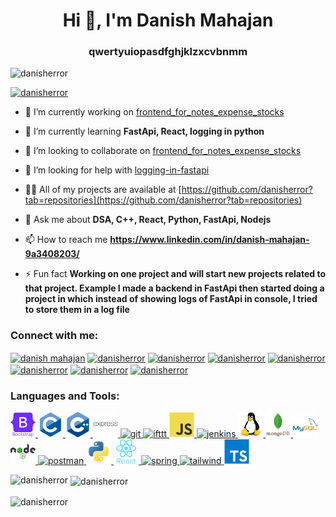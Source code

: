 <h1 align="center">Hi 👋, I'm Danish Mahajan</h1>
<h3 align="center">qwertyuiopasdfghjklzxcvbnmm</h3>

<p align="left"> <img src="https://komarev.com/ghpvc/?username=danisherror&label=Profile%20views&color=0e75b6&style=flat" alt="danisherror" /> </p>

<p align="left"> <a href="https://github.com/ryo-ma/github-profile-trophy"><img src="https://github-profile-trophy.vercel.app/?username=danisherror" alt="danisherror" /></a> </p>

- 🔭 I’m currently working on [frontend_for_notes_expense_stocks](https://github.com/danisherror/frontend_for_notes_expense_stocks)

- 🌱 I’m currently learning **FastApi, React, logging in python**

- 👯 I’m looking to collaborate on [frontend_for_notes_expense_stocks](https://github.com/danisherror/frontend_for_notes_expense_stocks)

- 🤝 I’m looking for help with [logging-in-fastapi](https://github.com/danisherror/logging-in-fastapi)

- 👨‍💻 All of my projects are available at [https://github.com/danisherror?tab=repositories](https://github.com/danisherror?tab=repositories)

- 💬 Ask me about **DSA, C++, React, Python, FastApi, Nodejs**

- 📫 How to reach me **https://www.linkedin.com/in/danish-mahajan-9a3408203/**

- ⚡ Fun fact **Working on one project and will start new projects related to that project. Example I made a backend in FastApi then started doing a project in which instead of showing logs of FastApi in console, I tried to store them in a log file**

<h3 align="left">Connect with me:</h3>
<p align="left">
<a href="https://linkedin.com/in/danish mahajan" target="blank"><img align="center" src="https://raw.githubusercontent.com/rahuldkjain/github-profile-readme-generator/master/src/images/icons/Social/linked-in-alt.svg" alt="danish mahajan" height="30" width="40" /></a>
<a href="https://www.codechef.com/users/danisherror" target="blank"><img align="center" src="https://cdn.jsdelivr.net/npm/simple-icons@3.1.0/icons/codechef.svg" alt="danisherror" height="30" width="40" /></a>
<a href="https://www.hackerrank.com/danisherror" target="blank"><img align="center" src="https://raw.githubusercontent.com/rahuldkjain/github-profile-readme-generator/master/src/images/icons/Social/hackerrank.svg" alt="danisherror" height="30" width="40" /></a>
<a href="https://codeforces.com/profile/danisherror" target="blank"><img align="center" src="https://raw.githubusercontent.com/rahuldkjain/github-profile-readme-generator/master/src/images/icons/Social/codeforces.svg" alt="danisherror" height="30" width="40" /></a>
<a href="https://www.leetcode.com/danisherror" target="blank"><img align="center" src="https://raw.githubusercontent.com/rahuldkjain/github-profile-readme-generator/master/src/images/icons/Social/leet-code.svg" alt="danisherror" height="30" width="40" /></a>
<a href="https://www.hackerearth.com/danisherror" target="blank"><img align="center" src="https://raw.githubusercontent.com/rahuldkjain/github-profile-readme-generator/master/src/images/icons/Social/hackerearth.svg" alt="danisherror" height="30" width="40" /></a>
<a href="https://auth.geeksforgeeks.org/user/danisherror" target="blank"><img align="center" src="https://raw.githubusercontent.com/rahuldkjain/github-profile-readme-generator/master/src/images/icons/Social/geeks-for-geeks.svg" alt="danisherror" height="30" width="40" /></a>
<a href="https://www.topcoder.com/members/danisherror" target="blank"><img align="center" src="https://raw.githubusercontent.com/rahuldkjain/github-profile-readme-generator/master/src/images/icons/Social/topcoder.svg" alt="danisherror" height="30" width="40" /></a>
</p>

<h3 align="left">Languages and Tools:</h3>
<p align="left"> <a href="https://getbootstrap.com" target="_blank" rel="noreferrer"> <img src="https://raw.githubusercontent.com/devicons/devicon/master/icons/bootstrap/bootstrap-plain-wordmark.svg" alt="bootstrap" width="40" height="40"/> </a> <a href="https://www.cprogramming.com/" target="_blank" rel="noreferrer"> <img src="https://raw.githubusercontent.com/devicons/devicon/master/icons/c/c-original.svg" alt="c" width="40" height="40"/> </a> <a href="https://www.w3schools.com/cpp/" target="_blank" rel="noreferrer"> <img src="https://raw.githubusercontent.com/devicons/devicon/master/icons/cplusplus/cplusplus-original.svg" alt="cplusplus" width="40" height="40"/> </a> <a href="https://expressjs.com" target="_blank" rel="noreferrer"> <img src="https://raw.githubusercontent.com/devicons/devicon/master/icons/express/express-original-wordmark.svg" alt="express" width="40" height="40"/> </a> <a href="https://git-scm.com/" target="_blank" rel="noreferrer"> <img src="https://www.vectorlogo.zone/logos/git-scm/git-scm-icon.svg" alt="git" width="40" height="40"/> </a> <a href="https://ifttt.com/" target="_blank" rel="noreferrer"> <img src="https://www.vectorlogo.zone/logos/ifttt/ifttt-ar21.svg" alt="ifttt" width="40" height="40"/> </a> <a href="https://developer.mozilla.org/en-US/docs/Web/JavaScript" target="_blank" rel="noreferrer"> <img src="https://raw.githubusercontent.com/devicons/devicon/master/icons/javascript/javascript-original.svg" alt="javascript" width="40" height="40"/> </a> <a href="https://www.jenkins.io" target="_blank" rel="noreferrer"> <img src="https://www.vectorlogo.zone/logos/jenkins/jenkins-icon.svg" alt="jenkins" width="40" height="40"/> </a> <a href="https://www.linux.org/" target="_blank" rel="noreferrer"> <img src="https://raw.githubusercontent.com/devicons/devicon/master/icons/linux/linux-original.svg" alt="linux" width="40" height="40"/> </a> <a href="https://www.mongodb.com/" target="_blank" rel="noreferrer"> <img src="https://raw.githubusercontent.com/devicons/devicon/master/icons/mongodb/mongodb-original-wordmark.svg" alt="mongodb" width="40" height="40"/> </a> <a href="https://www.mysql.com/" target="_blank" rel="noreferrer"> <img src="https://raw.githubusercontent.com/devicons/devicon/master/icons/mysql/mysql-original-wordmark.svg" alt="mysql" width="40" height="40"/> </a> <a href="https://nodejs.org" target="_blank" rel="noreferrer"> <img src="https://raw.githubusercontent.com/devicons/devicon/master/icons/nodejs/nodejs-original-wordmark.svg" alt="nodejs" width="40" height="40"/> </a> <a href="https://postman.com" target="_blank" rel="noreferrer"> <img src="https://www.vectorlogo.zone/logos/getpostman/getpostman-icon.svg" alt="postman" width="40" height="40"/> </a> <a href="https://www.python.org" target="_blank" rel="noreferrer"> <img src="https://raw.githubusercontent.com/devicons/devicon/master/icons/python/python-original.svg" alt="python" width="40" height="40"/> </a> <a href="https://reactjs.org/" target="_blank" rel="noreferrer"> <img src="https://raw.githubusercontent.com/devicons/devicon/master/icons/react/react-original-wordmark.svg" alt="react" width="40" height="40"/> </a> <a href="https://spring.io/" target="_blank" rel="noreferrer"> <img src="https://www.vectorlogo.zone/logos/springio/springio-icon.svg" alt="spring" width="40" height="40"/> </a> <a href="https://tailwindcss.com/" target="_blank" rel="noreferrer"> <img src="https://www.vectorlogo.zone/logos/tailwindcss/tailwindcss-icon.svg" alt="tailwind" width="40" height="40"/> </a> <a href="https://www.typescriptlang.org/" target="_blank" rel="noreferrer"> <img src="https://raw.githubusercontent.com/devicons/devicon/master/icons/typescript/typescript-original.svg" alt="typescript" width="40" height="40"/> </a> </p>

<p><img align="left" src="https://github-readme-stats.vercel.app/api/top-langs?username=danisherror&show_icons=true&locale=en&layout=compact" alt="danisherror" /></p>

<p>&nbsp;<img align="center" src="https://github-readme-stats.vercel.app/api?username=danisherror&show_icons=true&locale=en" alt="danisherror" /></p>

<p><img align="center" src="https://github-readme-streak-stats.herokuapp.com/?user=danisherror&" alt="danisherror" /></p>
